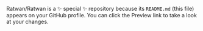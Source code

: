 Ratwan/Ratwan is a ✨ special ✨ repository because its `README.md` (this file) appears on your GitHub profile.
You can click the Preview link to take a look at your changes.
<!---
Ratwan/Ratwan is a ✨ special ✨ repository because its `README.md` (this file) appears on your GitHub profile.
You can click the Preview link to take a look at your changes.
--->
